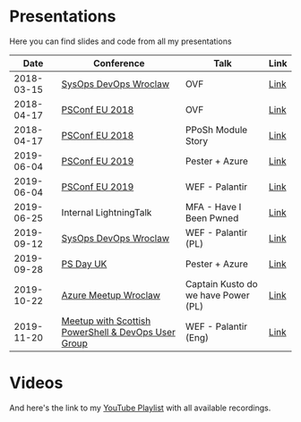 # Presentations

Here you can find slides and code from all my presentations

|Date|Conference|Talk|Link|
|----|----------|----|----|
|2018-03-15|[SysOps DevOps Wroclaw](https://www.meetup.com/SysOpsWro)|OVF|[Link](./2018-03-15-SysOpsDevOps/README.md)|
|2018-04-17|[PSConf EU 2018](https://psconf.eu)|OVF|[Link](./2018-04-17-PSConfEU/README.md)|
|2018-04-17|[PSConf EU 2018](https://psconf.eu)|PPoSh Module Story|[Link](./2018-04-17-PSConfEU/README.md)|
|2019-06-04|[PSConf EU 2019](https://psconf.eu)|Pester + Azure|[Link](./2019-06-04-PSConfEU/README.md)|
|2019-06-04|[PSConf EU 2019](https://psconf.eu)|WEF - Palantir|[Link](./2019-06-04-PSConfEU/README.md)|
|2019-06-25|Internal LightningTalk|MFA - Have I Been Pwned|[Link](./2019-06-25-LightningTalk/MFA-HaveIBeenPwned.pdf)|
|2019-09-12|[SysOps DevOps Wroclaw](https://www.meetup.com/SysOpsWro)|WEF - Palantir (PL)|[Link](./2019-09-12-SysOpsDevOps/README.md)|
|2019-09-28|[PS Day UK](https://psday.uk/)|Pester + Azure|[Link](./2019-09-28-PSDayUK/README.md)|
|2019-10-22|[Azure Meetup Wroclaw](https://www.meetup.com/Microsoft-Azure-Users-Group-Poland/events/265562701/)|Captain Kusto do we have Power (PL)|[Link](./2019-10-22-WroAzureMeetup/README.md)|
|2019-11-20|[Meetup with Scottish PowerShell & DevOps User Group](https://www.meetup.com/Scottish-PowerShell-User-Group/events/265370227/)|WEF - Palantir (Eng)|[Link](./2019-11-20-ScotPSUG/README.md)|

# Videos

And here's the link to my [YouTube Playlist](https://www.youtube.com/watch?v=ygCk6zsxB5E&list=PL4zn9yxVNc4iiQbIsHPw92CaVORevXMHo) with all available recordings.
